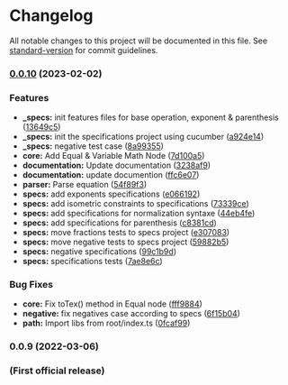 # Changelog

All notable changes to this project will be documented in this file. See [standard-version](https://github.com/conventional-changelog/standard-version) for commit guidelines.

### [0.0.10](https://github.com/dopey2/math-x-js/compare/v0.0.9...v0.0.10) (2023-02-02)


### Features

* **_specs:** init features files for base operation, exponent & parenthesis ([13649c5](https://github.com/dopey2/math-x-js/commit/13649c5ee7cf46c8293d9071d7057f00421154aa))
* **_specs:** init the specifications project using cucumber ([a924e14](https://github.com/dopey2/math-x-js/commit/a924e14924208f127be9270110575c759ca2b832))
* **_specs:** negative test case ([8a99355](https://github.com/dopey2/math-x-js/commit/8a9935549589b49a508d30f570ace9efdaf3cc33))
* **core:** Add Equal & Variable Math Node ([7d100a5](https://github.com/dopey2/math-x-js/commit/7d100a58d7c89b2f6f435c30e92ab0a94c2bd1af))
* **documentation:** Update documentation ([3238af9](https://github.com/dopey2/math-x-js/commit/3238af90c0566f8b48da33421cad68db16a4514b))
* **documentation:** update documention ([ffc6e07](https://github.com/dopey2/math-x-js/commit/ffc6e0756a271cebc9c49496bf00dbbf55c7e883))
* **parser:** Parse equation ([54f89f3](https://github.com/dopey2/math-x-js/commit/54f89f30ce996bab099f50796382451a53c0819e))
* **specs:** add exponents specifications ([e066192](https://github.com/dopey2/math-x-js/commit/e066192252c63c6fc418e419b6463efa35271b0c))
* **specs:** add isometric constraints to specifications ([73339ce](https://github.com/dopey2/math-x-js/commit/73339cea935035a70e92d56b98fc0163b7fe2208))
* **specs:** add specifications for normalization syntaxe ([44eb4fe](https://github.com/dopey2/math-x-js/commit/44eb4feb7cb87a0c10bed5230ef6cd415790211a))
* **specs:** add specifications for parenthesis ([c8381cd](https://github.com/dopey2/math-x-js/commit/c8381cdc3203e15503565f48eaf0c93208fc5cd2))
* **specs:** move fractions tests to specs project ([e307083](https://github.com/dopey2/math-x-js/commit/e307083475a2c0ffc832dbb36502e60759143fee))
* **specs:** move negative tests to specs project ([59882b5](https://github.com/dopey2/math-x-js/commit/59882b5f128c3337924b64161fa3747e500c04d3))
* **specs:** negative specifications ([99c1b9d](https://github.com/dopey2/math-x-js/commit/99c1b9de65c81ebce24c88ce750785c10aa20c72))
* **specs:** specifications tests ([7ae8e6c](https://github.com/dopey2/math-x-js/commit/7ae8e6c8d2ed5fb5cad315650831dc125848fac9))


### Bug Fixes

* **core:** Fix toTex() method in Equal node ([fff9884](https://github.com/dopey2/math-x-js/commit/fff9884dd8cdf1ca067c3733717c8ebb5a5aafa0))
* **negative:** fix negatives case according to specs ([6f15b04](https://github.com/dopey2/math-x-js/commit/6f15b04d53ac5de6e975856c003ee053f7114f76))
* **path:** Import libs from root/index.ts ([0fcaf99](https://github.com/dopey2/math-x-js/commit/0fcaf991a1d2966c944d0c0593cfdbdee2cf1506))

### 0.0.9 (2022-03-06)

### (First official release)